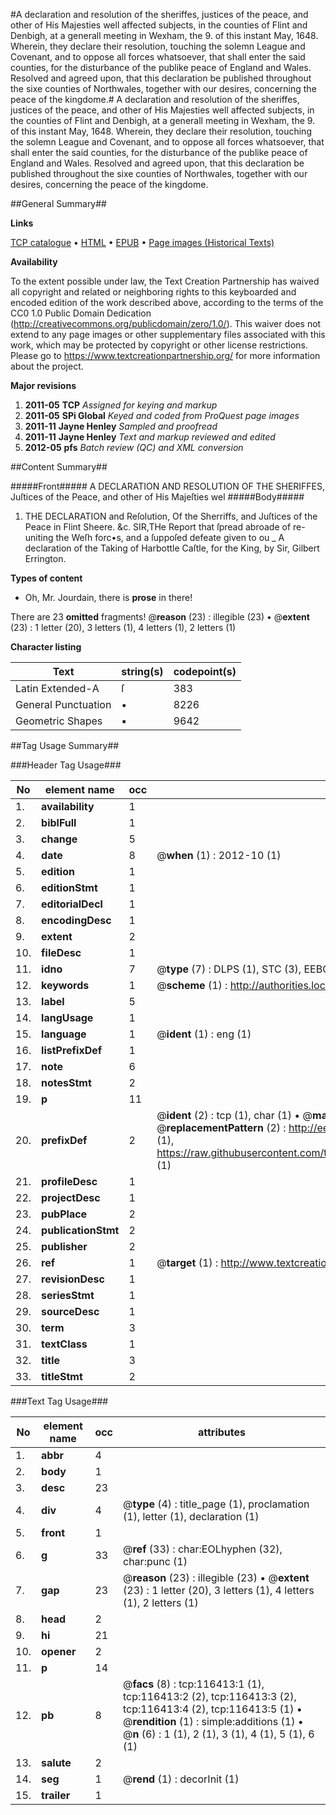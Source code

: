 #A declaration and resolution of the sheriffes, justices of the peace, and other of His Majesties well affected subjects, in the counties of Flint and Denbigh, at a generall meeting in Wexham, the 9. of this instant May, 1648. Wherein, they declare their resolution, touching the solemn League and Covenant, and to oppose all forces whatsoever, that shall enter the said counties, for the disturbance of the publike peace of England and Wales. Resolved and agreed upon, that this declaration be published throughout the sixe counties of Northwales, together with our desires, concerning the peace of the kingdome.#
A declaration and resolution of the sheriffes, justices of the peace, and other of His Majesties well affected subjects, in the counties of Flint and Denbigh, at a generall meeting in Wexham, the 9. of this instant May, 1648. Wherein, they declare their resolution, touching the solemn League and Covenant, and to oppose all forces whatsoever, that shall enter the said counties, for the disturbance of the publike peace of England and Wales. Resolved and agreed upon, that this declaration be published throughout the sixe counties of Northwales, together with our desires, concerning the peace of the kingdome.

##General Summary##

**Links**

[TCP catalogue](http://www.ota.ox.ac.uk/tcp/)  • 
[HTML](http://tei.it.ox.ac.uk/tcp/Texts-HTML/free/A82/A82065.html)  • 
[EPUB](http://tei.it.ox.ac.uk/tcp/Texts-EPUB/free/A82/A82065.epub) • 
[Page images (Historical Texts)](https://historicaltexts.jisc.ac.uk/eebo-99864191e)

**Availability**

To the extent possible under law, the Text Creation Partnership has waived all copyright and related or neighboring rights to this keyboarded and encoded edition of the work described above, according to the terms of the CC0 1.0 Public Domain Dedication (http://creativecommons.org/publicdomain/zero/1.0/). This waiver does not extend to any page images or other supplementary files associated with this work, which may be protected by copyright or other license restrictions. Please go to https://www.textcreationpartnership.org/ for more information about the project.

**Major revisions**

1. __2011-05__ __TCP__ *Assigned for keying and markup*
1. __2011-05__ __SPi Global__ *Keyed and coded from ProQuest page images*
1. __2011-11__ __Jayne Henley__ *Sampled and proofread*
1. __2011-11__ __Jayne Henley__ *Text and markup reviewed and edited*
1. __2012-05__ __pfs__ *Batch review (QC) and XML conversion*

##Content Summary##

#####Front#####
A DECLARATION AND RESOLUTION OF THE SHERIFFES, Juſtices of the Peace, and other of His Majeſties wel
#####Body#####

1. THE DECLARATION and Reſolution, Of the Sherriffs, and Juſtices of the Peace in Flint Sheere. &c.
SIR,THe Report that ſpread abroade of re-uniting the Weſh forc•s, and a ſuppoſed defeate given to ou
    _ A declaration of the Taking of Harbottle Caſtle, for the King, by Sir, Gilbert Errington.

**Types of content**

  * Oh, Mr. Jourdain, there is **prose** in there!

There are 23 **omitted** fragments! 
 @__reason__ (23) : illegible (23)  •  @__extent__ (23) : 1 letter (20), 3 letters (1), 4 letters (1), 2 letters (1)

**Character listing**


|Text|string(s)|codepoint(s)|
|---|---|---|
|Latin Extended-A|ſ|383|
|General Punctuation|•|8226|
|Geometric Shapes|▪|9642|

##Tag Usage Summary##

###Header Tag Usage###

|No|element name|occ|attributes|
|---|---|---|---|
|1.|__availability__|1||
|2.|__biblFull__|1||
|3.|__change__|5||
|4.|__date__|8| @__when__ (1) : 2012-10 (1)|
|5.|__edition__|1||
|6.|__editionStmt__|1||
|7.|__editorialDecl__|1||
|8.|__encodingDesc__|1||
|9.|__extent__|2||
|10.|__fileDesc__|1||
|11.|__idno__|7| @__type__ (7) : DLPS (1), STC (3), EEBO-CITATION (1), PROQUEST (1), VID (1)|
|12.|__keywords__|1| @__scheme__ (1) : http://authorities.loc.gov/ (1)|
|13.|__label__|5||
|14.|__langUsage__|1||
|15.|__language__|1| @__ident__ (1) : eng (1)|
|16.|__listPrefixDef__|1||
|17.|__note__|6||
|18.|__notesStmt__|2||
|19.|__p__|11||
|20.|__prefixDef__|2| @__ident__ (2) : tcp (1), char (1)  •  @__matchPattern__ (2) : ([0-9\-]+):([0-9IVX]+) (1), (.+) (1)  •  @__replacementPattern__ (2) : http://eebo.chadwyck.com/downloadtiff?vid=$1&page=$2 (1), https://raw.githubusercontent.com/textcreationpartnership/Texts/master/tcpchars.xml#$1 (1)|
|21.|__profileDesc__|1||
|22.|__projectDesc__|1||
|23.|__pubPlace__|2||
|24.|__publicationStmt__|2||
|25.|__publisher__|2||
|26.|__ref__|1| @__target__ (1) : http://www.textcreationpartnership.org/docs/. (1)|
|27.|__revisionDesc__|1||
|28.|__seriesStmt__|1||
|29.|__sourceDesc__|1||
|30.|__term__|3||
|31.|__textClass__|1||
|32.|__title__|3||
|33.|__titleStmt__|2||


###Text Tag Usage###

|No|element name|occ|attributes|
|---|---|---|---|
|1.|__abbr__|4||
|2.|__body__|1||
|3.|__desc__|23||
|4.|__div__|4| @__type__ (4) : title_page (1), proclamation (1), letter (1), declaration (1)|
|5.|__front__|1||
|6.|__g__|33| @__ref__ (33) : char:EOLhyphen (32), char:punc (1)|
|7.|__gap__|23| @__reason__ (23) : illegible (23)  •  @__extent__ (23) : 1 letter (20), 3 letters (1), 4 letters (1), 2 letters (1)|
|8.|__head__|2||
|9.|__hi__|21||
|10.|__opener__|2||
|11.|__p__|14||
|12.|__pb__|8| @__facs__ (8) : tcp:116413:1 (1), tcp:116413:2 (2), tcp:116413:3 (2), tcp:116413:4 (2), tcp:116413:5 (1)  •  @__rendition__ (1) : simple:additions (1)  •  @__n__ (6) : 1 (1), 2 (1), 3 (1), 4 (1), 5 (1), 6 (1)|
|13.|__salute__|2||
|14.|__seg__|1| @__rend__ (1) : decorInit (1)|
|15.|__trailer__|1||
